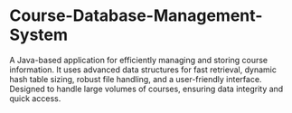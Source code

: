 # Course-Database-Management-System
A Java-based application for efficiently managing and storing course information. It uses advanced data structures for fast retrieval, dynamic hash table sizing, robust file handling, and a user-friendly interface. Designed to handle large volumes of courses, ensuring data integrity and quick access.
